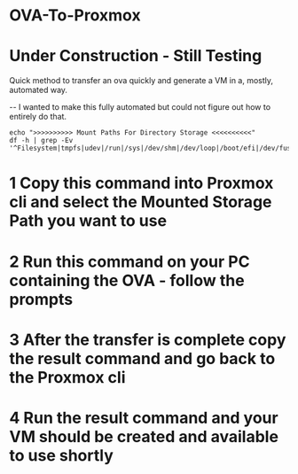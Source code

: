 # OVA-To-Proxmox

# Under Construction - Still Testing

Quick method to transfer an ova quickly and generate a VM in a, mostly, automated way.


-- I wanted to make this fully automated but could not figure out how to entirely do that. 

```
echo ">>>>>>>>>> Mount Paths For Directory Storage <<<<<<<<<<"
df -h | grep -Ev '^Filesystem|tmpfs|udev|/run|/sys|/dev/shm|/dev/loop|/boot/efi|/dev/fuse'

```
# 1  Copy this command into Proxmox cli and select the Mounted Storage Path you want to use

# 2  Run this command on your PC containing the OVA - follow the prompts

# 3  After the transfer is complete copy the result command and go back to the Proxmox cli

# 4  Run the result command and your VM should be created and available to use shortly
